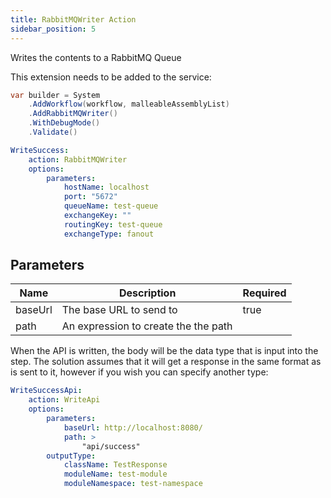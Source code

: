 ```yaml
---
title: RabbitMQWriter Action
sidebar_position: 5
---
```



Writes the contents to a RabbitMQ Queue

This extension needs to be added to the service:

```c#
var builder = System
    .AddWorkflow(workflow, malleableAssemblyList)
    .AddRabbitMQWriter()
    .WithDebugMode()
    .Validate()
```

```yaml
WriteSuccess:
    action: RabbitMQWriter
    options:
        parameters:
            hostName: localhost
            port: "5672"
            queueName: test-queue
            exchangeKey: ""
            routingKey: test-queue
            exchangeType: fanout
```


## Parameters
| Name | Description | Required |
| --- | --- | --- |
| baseUrl | The base URL to send to | true | 
| path | An expression to create the the path |

When the API is written, the body will be the data type that is input into the step. The solution assumes that it will get a response in the same format as is sent to it, however if you wish you can specify another type:

```yaml
WriteSuccessApi:
    action: WriteApi
    options:
        parameters:
            baseUrl: http://localhost:8080/
            path: >
                "api/success"
        outputType:
            className: TestResponse
            moduleName: test-module
            moduleNamespace: test-namespace

```